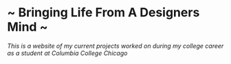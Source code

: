 # ~ Bringing Life From A Designers Mind ~  
<p align="center">

 <i>This is a website of my current projects worked on during my
 college career as a student at Columbia College Chicago</i>
      </p>



